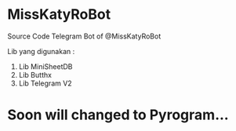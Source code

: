 # MissKatyRoBot
Source Code Telegram Bot of @MissKatyRoBot

Lib yang digunakan :
1. Lib MiniSheetDB
2. Lib Butthx
3. Lib Telegram V2

# Soon will changed to Pyrogram...
